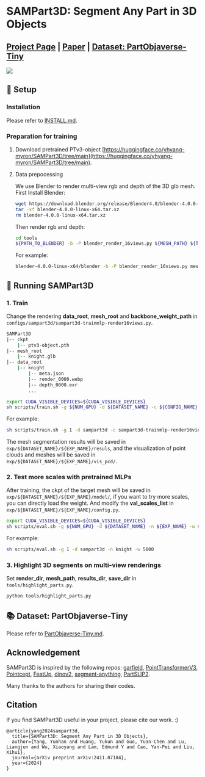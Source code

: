 # SAMPart3D: Segment Any Part in 3D Objects

## [Project Page](https://yhyang-myron.github.io/SAMPart3D-website/) | [Paper](https://arxiv.org/abs/2411.07184) | [Dataset: PartObjaverse-Tiny](PartObjaverse-Tiny/PartObjaverse-Tiny.md)

![](assets/teaser.png)

## 🔧 Setup

### Installation
Please refer to [INSTALL.md](INSTALL.md).

### Preparation for training

1. Download pretrained PTv3-object [https://huggingface.co/yhyang-myron/SAMPart3D/tree/main](https://huggingface.co/yhyang-myron/SAMPart3D/tree/main).

2. Data prepocessing

    We use Blender to render multi-view rgb and depth of the 3D glb mesh. First Install Blender:
    ```bash
    wget https://download.blender.org/release/Blender4.0/blender-4.0.0-linux-x64.tar.xz
    tar -xf blender-4.0.0-linux-x64.tar.xz
    rm blender-4.0.0-linux-x64.tar.xz
    ```
    Then render rgb and depth:
    ```bash
    cd tools
    ${PATH_TO_BLENDER} -b -P blender_render_16views.py ${MESH_PATH} ${TYPES} ${OUTPUT_PATH}
    ```   
    For example:
    ```bash
    blender-4.0.0-linux-x64/blender -b -P blender_render_16views.py mesh_root/knight.glb glb data_root/knight
    ```

## 🚀 Running SAMPart3D
### 1. Train
Change the rendering **data_root**, **mesh_root** and **backbone_weight_path** in `configs/sampart3d/sampart3d-trainmlp-render16views.py`.
```bash
SAMPart3D
|-- ckpt
    |-- ptv3-object.pth
|-- mesh_root
    |-- knight.glb
|-- data_root
    |-- knight
        |-- meta.json
        |-- render_0000.webp
        |-- depth_0000.exr
        ...
```

```bash
export CUDA_VISIBLE_DEVICES=${CUDA_VISIBLE_DEVICES}
sh scripts/train.sh -g ${NUM_GPU} -d ${DATASET_NAME} -c ${CONFIG_NAME} -n ${EXP_NAME} -o ${OBJECT_UID}
```
For example:
```bash
sh scripts/train.sh -g 1 -d sampart3d -c sampart3d-trainmlp-render16views -n knight -o knight
```

The mesh segmentation results will be saved in `exp/${DATASET_NAME}/${EXP_NAME}/resuls`, and the visualization of point clouds and meshes will be saved in `exp/${DATASET_NAME}/${EXP_NAME}/vis_pcd/`.

### 2. Test more scales with pretrained MLPs
After training, the ckpt of the target mesh will be saved in `exp/${DATASET_NAME}/${EXP_NAME}/model/`, if you want to try more scales, you can directly load the weight. And modify the **val_scales_list** in `exp/${DATASET_NAME}/${EXP_NAME}/config.py`.

```bash
export CUDA_VISIBLE_DEVICES=${CUDA_VISIBLE_DEVICES}
sh scripts/eval.sh -g ${NUM_GPU} -d ${DATASET_NAME} -n ${EXP_NAME} -w ${WEIGHT_NAME}
```
For example:
```bash
sh scripts/eval.sh -g 1 -d sampart3d -n knight -w 5000
```

### 3. Highlight 3D segments on multi-view renderings
Set **render_dir**, **mesh_path**, **results_dir**, **save_dir** in `tools/highlight_parts.py`.
```bash
python tools/highlight_parts.py
```

## 📚 Dataset: PartObjaverse-Tiny
Please refer to [PartObjaverse-Tiny.md](PartObjaverse-Tiny/PartObjaverse-Tiny.md).

## Acknowledgement
SAMPart3D is inspired by the following repos: [garfield](https://github.com/chungmin99/garfield), [PointTransformerV3](https://github.com/Pointcept/PointTransformerV3), [Pointcept](https://github.com/Pointcept/Pointcept), [FeatUp](https://github.com/mhamilton723/FeatUp), [dinov2](https://github.com/facebookresearch/dinov2), [segment-anything](https://github.com/facebookresearch/segment-anything), [PartSLIP2](https://github.com/zyc00/PartSLIP2).

Many thanks to the authors for sharing their codes.

## Citation
If you find SAMPart3D useful in your project, please cite our work. :)
```
@article{yang2024sampart3d,
  title={SAMPart3D: Segment Any Part in 3D Objects},
  author={Yang, Yunhan and Huang, Yukun and Guo, Yuan-Chen and Lu, Liangjun and Wu, Xiaoyang and Lam, Edmund Y and Cao, Yan-Pei and Liu, Xihui},
  journal={arXiv preprint arXiv:2411.07184},
  year={2024}
}
```
